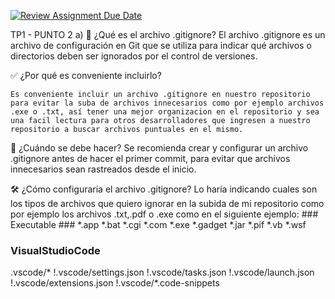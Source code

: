 [![Review Assignment Due Date](https://classroom.github.com/assets/deadline-readme-button-22041afd0340ce965d47ae6ef1cefeee28c7c493a6346c4f15d667ab976d596c.svg)](https://classroom.github.com/a/kl-E8VQf)

TP1 - PUNTO 2
a) 📌 ¿Qué es el archivo .gitignore?
El archivo .gitignore es un archivo de configuración en Git que se utiliza para indicar qué archivos o directorios deben ser ignorados por el control de versiones.

✅ ¿Por qué es conveniente incluirlo?
    
    Es conveniente incluir un archivo .gitignore en nuestro repositorio para evitar la suba de archivos innecesarios como por ejemplo archivos .exe o .txt, así tener una mejor organizacion en el repositorio y sea una facil lectura para otros desarrolladores que ingresen a nuestro repositorio a buscar archivos puntuales en el mismo.

📌 ¿Cuándo se debe hacer?
Se recomienda crear y configurar un archivo .gitignore antes de hacer el primer commit, para evitar que archivos innecesarios sean rastreados desde el inicio.

🛠 ¿Cómo configuraría el archivo .gitignore?
    Lo haría indicando cuales son los tipos de archivos que quiero ignorar en la subida de mi repositorio como por ejemplo los archivos .txt,.pdf o .exe como en el siguiente ejemplo:
    ### Executable ###
    *.app
    *.bat
    *.cgi
    *.com
    *.exe
    *.gadget
    *.jar
    *.pif
    *.vb
    *.wsf

### VisualStudioCode ###
.vscode/*
!.vscode/settings.json
!.vscode/tasks.json
!.vscode/launch.json
!.vscode/extensions.json
!.vscode/*.code-snippets
